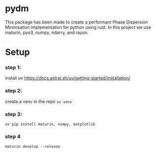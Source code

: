 # pydm
This package has been made to create a performant Phase Dispersion Minimsation implementation for python using rust. In this project we use maturin, pyo3, numpy, ndarry, and rayon.
# Setup
### step 1: 
install uv https://docs.astral.sh/uv/getting-started/installation/
### step 2:
create a venv in the repo 
` uv venv `
### step 3:
`uv pip install maturin, numpy, matplotlib`
### step 4
`maturin develop --release`
